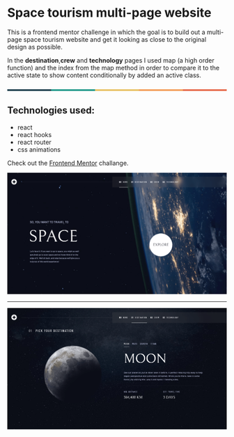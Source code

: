 # Space tourism multi-page website

This is a frontend mentor challenge in which the goal is to build out a multi-page space tourism website and get it looking as close to the original design as possible.

In the **destination**,**crew** and **technology** pages I used map (a high order function) and the index from the map method in order to compare it to the active state to show content conditionally by added an active class.

![This is an image](https://raw.githubusercontent.com/philipHinch/underline/main/underline.png)

## Technologies used:

- react
- react hooks
- react router
- css animations

Check out the [Frontend Mentor](https://www.frontendmentor.io/challenges/space-tourism-multipage-website-gRWj1URZ3/hub/space-tourism-multipage-website-5fdJLy3dt) challange.

![home preview](https://raw.githubusercontent.com/philipHinch/space_tourism/main/src/assets/previews/home-desktop-preview.png)

---

![destination preview](https://raw.githubusercontent.com/philipHinch/space_tourism/main/src/assets/previews/destination-desktop-preview.png)

